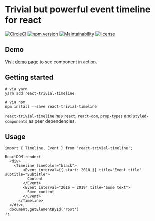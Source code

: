 # Trivial but powerful event timeline for react

[![CircleCI](https://circleci.com/gh/tverdohleb/react-trivial-timeline/tree/master.svg?style=svg)](https://circleci.com/gh/tverdohleb/react-trivial-timeline/tree/master)
[![npm version](https://badge.fury.io/js/react-trivial-timeline.svg)](https://badge.fury.io/js/react-trivial-timeline)
[![Maintainability](https://api.codeclimate.com/v1/badges/2e5c8c906d6a547ca10d/maintainability)](https://codeclimate.com/github/tverdohleb/react-trivial-timeline/maintainability)
[![license](https://img.shields.io/github/license/mashape/apistatus.svg)](https://github.com/tverdohleb/react-trivial-timeline/blob/master/LICENSE.md)

## Demo

Visit [demo page](https://master-react-trivial-timeline.now.sh) to see component in action.

## Getting started

```
# via yarn
yarn add react-trivial-timeline

# via npm
npm install --save react-trivial-timeline 
```

`react-trivial-timeline` has `react`, `react-dom`, `prop-types` and `styled-components` as peer dependencies.

## Usage
```
import { Timeline, Event } from 'react-trivial-timeline';

ReactDOM.render(
  <div>
    <Timeline lineColor="black">
        <Event interval={{ start: 2010 }} title="Event title" subtitle="Subtitle">
          Content
        </Event>
        <Event interval="2016 – 2019" title="Some text">
          Some content
        </Event>
      </Timeline>
  </div>,
  document.getElementById('root')
);
```
